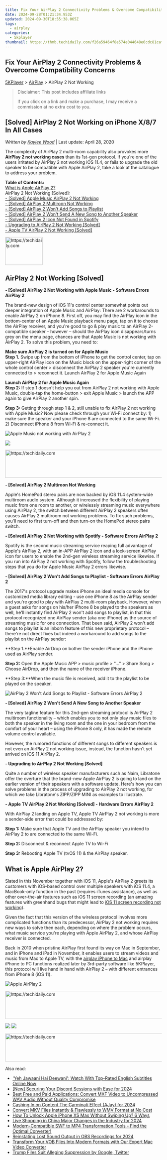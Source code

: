```yaml
---
title: Fix Your AirPlay 2 Connectivity Problems & Overcome Compatibility Concerns
date: 2024-09-28T01:21:34.953Z
updated: 2024-09-30T18:55:38.065Z
tags:
  - airplay
categories:
  - 5kplayer
thumbnail: https://thmb.techidaily.com/f26a59464f8e574e044648e6cdc81caf2b237e34a022cd9f7fc07fa743d91c68.jpg
---
```


## Fix Your AirPlay 2 Connectivity Problems & Overcome Compatibility Concerns

[5KPlayer](https://tools.techidaily.com/5kplayer/products/) \> [AirPlay](https://tools.techidaily.com/5kplayer/airplay/) \> AirPlay 2 Not Working

>  Disclaimer: This post includes affiliate links
>
>  If you click on a link and make a purchase, I may receive a commission at no extra cost to you.
>

## \[Solved\] AirPlay 2 Not Working on iPhone X/8/7 In All Cases

 _Written by [Kaylee Wood](https://www.quora.com/profile/Amanda-Hu-21)_ | Last update: April 28, 2020

The complexity of AirPlay 2 multi-room capability also provokes more **AirPlay 2 not working cases** than its 1st-gen protocol. If you're one of the users irritated by AirPlay 2 not working iOS 11.4, or fails to upgrade the old speaker to be compatible with Apple AirPlay 2, take a look at the catalogue to address your problem.

**Table of Contents:**  
[What is Apple AirPlay 2?](https://tools.techidaily.com/5kplayer/airplay/)  
AirPlay 2 Not Working \[Solved\]:  
[\- \[Solved\] Apple Music AirPlay 2 Not Working](https://tools.techidaily.com/5kplayer/airplay/)  
[\- \[Solved\] AirPlay 2 Multiroon Not Working](https://tools.techidaily.com/5kplayer/airplay/)  
[\- \[Solved\] AirPlay 2 Won't Add Songs to Playlist](https://tools.techidaily.com/5kplayer/airplay/)  
[\- \[Solved\] AirPlay 2 Won't Send A New Song to Another Speaker](https://tools.techidaily.com/5kplayer/airplay/)  
[\- \[Solved\] AirPlay 2 Icon Not Found in Spotify](https://tools.techidaily.com/5kplayer/airplay/)  
[\- Upgrading to AirPlay 2 Not Working \[Solved\]](https://tools.techidaily.com/5kplayer/airplay/)  
[\- Apple TV AirPlay 2 Not Working \[Solved\]](https://tools.techidaily.com/5kplayer/airplay/)

<!-- affiliate ads begin -->
<a href="https://bluetties.sjv.io/c/5597632/2141688/17094" target="_top" id="2141688">
  <img src="//a.impactradius-go.com/display-ad/17094-2141688" border="0" alt="https://techidaily.com" width="120" height="90"/>
</a>
<img height="0" width="0" src="https://bluetties.sjv.io/i/5597632/2141688/17094" style="position:absolute;visibility:hidden;" border="0" />
<!-- affiliate ads end -->

## AirPlay 2 Not Working \[Solved\]

**\- \[Solved\] AirPlay 2 Not Working with Apple Music - Software Errors AirPlay 2**

The brand-new design of iOS 11's control center somewhat points out deeper integration of Apple Music and AirPlay: There are 2 workarounds to enable AirPlay 2 on iPhone 8\. First off, you may find the AirPlay icon in the bottom-center of an Apple Music playback menu page, tap on it to choose the AirPlay receiver, and you're good to go & play music to an AirPlay 2-compatible speaker – however – should the AirPlay icon disappears/turns grey on the menu page, chances are that Apple Music is not working with AirPlay 2\. To solve this problem, you need to:

**Make sure AirPlay 2 is turned on for Apple Music**  
**Step 1.** Swipe up from the bottom of iPhone to get the control center, tap on upper-right AirPlay icon on the Music block on the upper-right corner of the whole control center > disconnect the AirPlay 2 speaker you're currently connected to > reconnect it. Launch AirPlay 2 for Apple Music Again

**Launch AirPlay 2 for Apple Music Again**  
**Step 2:** If step 1 doesn't help you out from AirPlay 2 not working with Apple Music, double-tap the home-button > exit Apple Music > launch the APP again to give AirPlay 2 another spin.

**Step 3:** Getting through step 1 & 2, still unable to fix AirPlay 2 not working with Apple Music? Now please check through your Wi-Fi connect by: 1) make sure the speaker and your iPhone 8 are connected to the same Wi-Fi. 2) Disconnect iPhone 8 from Wi-Fi & re-connect it. 

![Apple Music not working with AirPlay 2](https://www.5kplayer.com/airplay/img/apple-music-airplay-2.jpg) 

![](https://www.5kplayer.com/airplay/img/airplay-2-multiroom-not-working.jpg)

<!-- affiliate ads begin -->
<a href="https://appsumo.8odi.net/c/5597632/2130885/7443" target="_top" id="2130885">
  <img src="//a.impactradius-go.com/display-ad/7443-2130885" border="0" alt="https://techidaily.com" width="600" height="90"/>
</a>
<img height="0" width="0" src="https://appsumo.8odi.net/i/5597632/2130885/7443" style="position:absolute;visibility:hidden;" border="0" />
<!-- affiliate ads end -->

**\- \[Solved\] AirPlay 2 Multiroon Not Working**

Apple's HomePod stereo pairs are now backed by iOS 11.4 system-wide multiroom audio system. Although it increased the flexibility of playing music from one room to another, or wirelessly streaming music everywhere using AirPlay 2, the switch between different AirPlay 2 speakers often causes AirPlay 2 multiroom not working problems. To fix such problems, you'll need to first turn-off and then turn-on the HomePod stereo pairs switch.

**\- \[Solved\] AirPlay 2 Not Working with Spotify - Software Errors AirPlay 2**

Spotify is the second music streaming service reaping full advantage of Apple's AirPlay 2, with an in-APP AirPlay 2 icon and a lock-screen AirPlay icon for users to enable the 2nd-gen wireless streaming service likewise. If you run into AirPlay 2 not working with Spotify, follow the troubleshooting steps that you do for Apple Music AirPlay 2 errors likewise.

**\- \[Solved\] AirPlay 2 Won't Add Songs to Playlist - Software Errors AirPlay 2**

The 2017's protocol upgrade makes iPhone an ideal media console for customized media library editing - use one iPhone 8 as the AirPlay sender and you're good to play with AirPlay 2 multi-room playback. However, when a guest asks for songs on his/her iPhone 8 be played to the speakers as well, he'll instantly find AirPlay 2 won't add songs to playlist, in that this protocol recognized one AirPlay sender (aka one iPhone) as the source of streaming music for one connection. That been said, AirPlay 2 won't add songs to playlist is an inborn feature of this new proprietary protocol – there're not direct fixes but indeed a workaround to add songs to the playlist on the AirPlay sender:

**Step 1.**Enable AirDrop on bother the sender iPhone and the iPhone used as AirPlay sender.

**Step 2:** Open the Apple Music APP > music profile > "…" > Share Song > Choose AirDrop, and then the name of the receiver iPhone.

**Step 3:**When the music file is received, add it to the playlist to be played on the speaker. 

![AirPlay 2 Won't Add Songs to Playlist - Software Errors AirPlay 2](https://www.5kplayer.com/airplay/img/apple-music-airplay-2-error-2.jpg) 

**\- \[Solved\] AirPlay 2 Won't Send A New Song to Another Speaker**

The very tagline feature for this 2nd-gen streaming protocol is AirPlay 2 multiroom functionality – which enables you to not only play music files to both the speaker in the living room and the one in your bedroom from the comfort of your heart – using the iPhone 8 only, it has made the remote volume control available.

However, the rumored functions of different songs to different speakers is not even an AirPlay 2 not working issue, instead, the function hasn't yet arrived on iOS 11 AirPlay 2.

**\- Upgrading to AirPlay 2 Not Working \[Solved\]**

Quite a number of wireless speaker manufacturers such as Naim, Libratone offer the overture that the brand-new Apple AirPlay 2 is going to land on the earlier version of their speakers with a software update. Here's how you can solve problems in the process of upgrading to AirPlay 2 not working, for which we take Libratone's ZIPP/ZIPP MINI as examples to illustrate.

**\- Apple TV AirPlay 2 Not Working \[Solved\] - Hardware Errors AirPlay 2**

With AirPlay 2 landing on Apple TV, Apple TV AirPlay 2 not working is more a sender-side error that could be addressed by:

**Step 1:** Make sure that Apple TV and the AirPlay speaker you intend to AirPlay 2 to are connected to the same Wi-Fi.

**Step 2:** Disconnect & reconnect Apple TV to Wi-Fi

**Step 3:** Rebooting Apple TV (tvOS 11) & the AirPlay speaker.

## What is Apple AirPlay 2?

Slated in this November together with iOS 11, Apple's AirPlay 2 greets its customers with iOS-based control over multiple speakers with iOS 11.4, a MacBook-only function in the past (requires iTunes assistance), as well as other over-the-air features such as iOS 11 screen recording (an amazing features with greenhand bugs that might lead to [iOS 11 screen recording not working](https://tools.techidaily.com/5kplayer/airplay/)).

Given the fact that this version of the wireless protocol involves more complicated functions than its predecessor, AirPlay 2 not working requires new ways to solve then each, depending on where the problem occurs, what music service you're playing with Apple AirPlay 2, and whose AirPlay receiver is connected.

Back in 2010 when pristine AirPlay first found its way on Mac in September, and in iPhone and iPad in November, it enables users to stream videos and music from Mac to Apple TV, with the [airplay iPhone to Mac](https://tools.techidaily.com/5kplayer/airplay/) and airplay iPhone to PC functions realized later by 3rd-party software like 5KPlayer, this protocol will live hand in hand with AirPlay 2 – with different entrances from iPhone 8 (iOS 11).

![Apple AirPlay 2](https://www.5kplayer.com/airplay/img/airplay-2-control-center.jpg) 

<!-- affiliate ads begin -->
<a href="https://appsumo.8odi.net/c/5597632/2137413/7443" target="_top" id="2137413">
  <img src="//a.impactradius-go.com/display-ad/7443-2137413" border="0" alt="https://techidaily.com" width="728" height="90"/>
</a>
<img height="0" width="0" src="https://appsumo.8odi.net/i/5597632/2137413/7443" style="position:absolute;visibility:hidden;" border="0" />
<!-- affiliate ads end -->

[![](https://www.5kplayer.com/airplay/../button/freedownbackmac.png)](https://tools.techidaily.com/5kplayer/products/) [![](https://www.5kplayer.com/airplay/../button/freedownwhitewin.png)](https://tools.techidaily.com/5kplayer/products/)

<!-- affiliate ads begin -->
<a href="https://appsumo.8odi.net/c/5597632/2052059/7443" target="_top" id="2052059">
  <img src="//a.impactradius-go.com/display-ad/7443-2052059" border="0" alt="https://techidaily.com" width="728" height="90"/>
</a>
<img height="0" width="0" src="https://appsumo.8odi.net/i/5597632/2052059/7443" style="position:absolute;visibility:hidden;" border="0" />
<!-- affiliate ads end -->

<ins class="adsbygoogle"
     style="display:block"
     data-ad-format="autorelaxed"
     data-ad-client="ca-pub-7571918770474297"
     data-ad-slot="1223367746"></ins>

<ins class="adsbygoogle"
     style="display:block"
     data-ad-client="ca-pub-7571918770474297"
     data-ad-slot="8358498916"
     data-ad-format="auto"
     data-full-width-responsive="true"></ins>

<span class="atpl-alsoreadstyle">Also read:</span>
<div><ul>
<li><a href="https://media-tips.techidaily.com/1723620226617-yeh-jawaani-hai-deewani-watch-with-top-rated-english-subtitles-online-now/"><u>'Yeh Jawaani Hai Deewani': Watch With Top-Rated English Subtitles Online Now</u></a></li>
<li><a href="https://screen-sharing-recording.techidaily.com/new-securing-your-discord-sessions-with-ease-for-2024/"><u>[New] Securing Your Discord Sessions with Ease for 2024</u></a></li>
<li><a href="https://media-tips.techidaily.com/best-free-and-paid-applications-convert-mxf-video-to-uncompressed-wav-audio-without-quality-compromise/"><u>Best Free and Paid Applications: Convert MXF Video to Uncompressed WAV Audio Without Quality Compromise</u></a></li>
<li><a href="https://youtube-data.techidaily.com/ng-in-on-content-the-carminati-effect-ajay-for-2024/"><u>Cashing In on Content The Carminati Effect (AJay) for 2024</u></a></li>
<li><a href="https://media-tips.techidaily.com/convert-mkv-files-instantly-and-flawlessly-to-wmv-format-at-no-cost/"><u>Convert MKV Files Instantly & Flawlessly to WMV Format at No Cost</u></a></li>
<li><a href="https://ios-unlock.techidaily.com/how-to-unlock-apple-iphone-xs-max-without-swiping-up-6-ways-by-drfone-ios/"><u>How To Unlock Apple iPhone XS Max Without Swiping Up? 6 Ways</u></a></li>
<li><a href="https://ai-live-streaming.techidaily.com/live-shopping-in-china-major-changes-in-the-industry-for-2024/"><u>Live Shopping in China Major Changes in the Industry for 2024</u></a></li>
<li><a href="https://media-tips.techidaily.com/modern-compatible-swf-to-mp4-transformation-tools-find-the-optimal-converter/"><u>Modern-Compatible SWF to MP4 Transformation Tools - Find the Optimal Converter!</u></a></li>
<li><a href="https://screen-activity-recording.techidaily.com/reinstating-lost-sound-output-in-obs-recordings-for-2024/"><u>Reinstating Lost Sound Output in OBS Recordings for 2024</u></a></li>
<li><a href="https://media-tips.techidaily.com/transform-your-vob-files-into-modern-formats-with-our-expert-mac-video-converter/"><u>Transform Your VOB Files Into Modern Formats with Our Expert Mac Video Converter</u></a></li>
<li><a href="https://facebook.techidaily.com/trump-files-suit-alleging-suppression-by-google-twitter/"><u>Trump Files Suit Alleging Suppression by Google, Twitter</u></a></li>
</ul></div>

